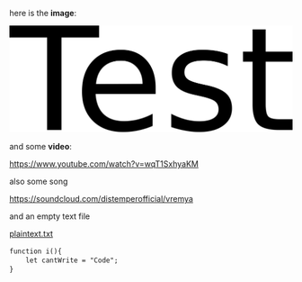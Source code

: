 here is the **image**:

![test.png](./test.png)

and some **video**:

<https://www.youtube.com/watch?v=wqT1SxhyaKM>

also some song

<https://soundcloud.com/distemperofficial/vremya>

and an empty text file

[plaintext.txt](./plaintext.txt)

``` code
function i(){
    let cantWrite = "Code";
}
```